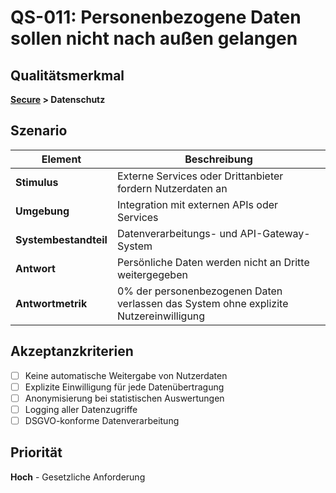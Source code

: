 # QS-011: Personenbezogene Daten sollen nicht nach außen gelangen

## Qualitätsmerkmal
**[Secure](../10_quality_requirements.md#secure) > Datenschutz**

## Szenario

| Element               | Beschreibung                                                    |
|-----------------------|-----------------------------------------------------------------|
| **Stimulus**          | Externe Services oder Drittanbieter fordern Nutzerdaten an     |
| **Umgebung**          | Integration mit externen APIs oder Services                     |
| **Systembestandteil** | Datenverarbeitungs- und API-Gateway-System                     |
| **Antwort**           | Persönliche Daten werden nicht an Dritte weitergegeben         |
| **Antwortmetrik**     | 0% der personenbezogenen Daten verlassen das System ohne explizite Nutzereinwilligung |

## Akzeptanzkriterien
- [ ] Keine automatische Weitergabe von Nutzerdaten
- [ ] Explizite Einwilligung für jede Datenübertragung
- [ ] Anonymisierung bei statistischen Auswertungen
- [ ] Logging aller Datenzugriffe
- [ ] DSGVO-konforme Datenverarbeitung

## Priorität
**Hoch** - Gesetzliche Anforderung